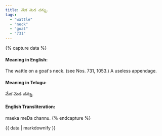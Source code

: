 ```yaml
---
title: మేక మెడ చన్ను.
tags:
  - "wattle"
  - "neck"
  - "goat"
  - "731"
---
```


{% capture data %}
#### Meaning in English:
The wattle on a goat's neck.
(see Nos. 731, 1053.)
A useless appendage.

#### Meaning in Telugu:
మేక మెడ చన్ను.

#### English Transliteration:
maeka meDa channu.
{% endcapture %}

{{ data | markdownify }}

